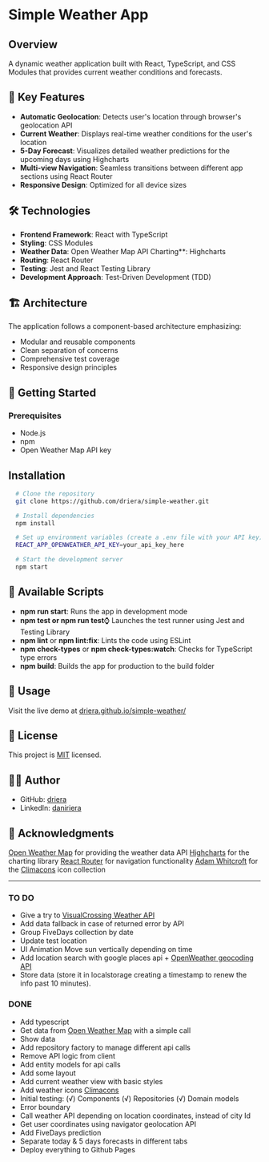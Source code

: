 # Simple Weather App
## Overview
A dynamic weather application built with React, TypeScript, and CSS Modules that provides current weather conditions and forecasts.

## 🎯 Key Features
- **Automatic Geolocation**: Detects user's location through browser's geolocation API
- **Current Weather**: Displays real-time weather conditions for the user's location
- **5-Day Forecast**: Visualizes detailed weather predictions for the upcoming days  using Highcharts
- **Multi-view Navigation**: Seamless transitions between different app sections using React Router
- **Responsive Design**: Optimized for all device sizes

## 🛠️ Technologies
- **Frontend Framework**: React with TypeScript
- **Styling**: CSS Modules
- **Weather Data**: Open Weather Map API
Charting**: Highcharts
- **Routing**: React Router
- **Testing**: Jest and React Testing Library
- **Development Approach**: Test-Driven Development (TDD)

## 🏗️ Architecture
The application follows a component-based architecture emphasizing:
- Modular and reusable components
- Clean separation of concerns
- Comprehensive test coverage
- Responsive design principles

## 🚦 Getting Started
### Prerequisites
- Node.js
- npm
- Open Weather Map API key

## Installation
```bash
  # Clone the repository
  git clone https://github.com/driera/simple-weather.git

  # Install dependencies
  npm install

  # Set up environment variables (create a .env file with your API key)
  REACT_APP_OPENWEATHER_API_KEY=your_api_key_here

  # Start the development server
  npm start
```

## 🧪 Available Scripts
- **npm run start**: Runs the app in development mode
- **npm test or npm run test**:watch: Launches the test runner using Jest and Testing Library
- **npm lint** or **npm lint:fix**: Lints the code using ESLint
- **npm check-types** or **npm check-types:watch**: Checks for TypeScript type errors
- **npm build**: Builds the app for production to the build folder

## 📱 Usage
Visit the live demo at [driera.github.io/simple-weather/](https://driera.github.io/simple-weather/)

## 📝 License
This project is [MIT](LICENSE) licensed.

## 👨‍💻 Author
- GitHub: [driera](https://github.com/driera)
- LinkedIn: [daniriera](https://www.linkedin.com/in/daniriera/)

## 🙏 Acknowledgments
[Open Weather Map](https://openweathermap.org/) for providing the weather data API
[Highcharts](https://www.highcharts.com/) for the charting library
[React Router](https://reactrouter.com/) for navigation functionality
[Adam Whitcroft](http://adamwhitcroft.com/) for the [Climacons](http://adamwhitcroft.com/climacons/) icon collection

--- 

### TO DO
* Give a try to [VisualCrossing Weather API](https://www.visualcrossing.com/weather-query-builder/)
* Add data fallback in case of returned error by API
* Group FiveDays collection by date
* Update test location
* UI Animation Move sun vertically depending on time
* Add location search with google places api + [OpenWeather geocoding API](https://openweathermap.org/api/geocoding-api)
* Store data (store it in localstorage creating a timestamp to renew the info past 10 minutes).

### DONE
* Add typescript
* Get data from [Open Weather Map](https://openweathermap.org) with a simple call
* Show data
* Add repository factory to manage different api calls
* Remove API logic from client
* Add entity models for api calls
* Add some layout
* Add current weather view with basic styles
* Add weather icons [Climacons](http://adamwhitcroft.com/climacons/)
* Initial testing:
  (√) Components
  (√) Repositories
  (√) Domain models
* Error boundary
* Call weather API depending on location coordinates, instead of city Id
* Get user coordinates using navigator geolocation API
* Add FiveDays prediction
* Separate today & 5 days forecasts in different tabs
* Deploy everything to Github Pages 
